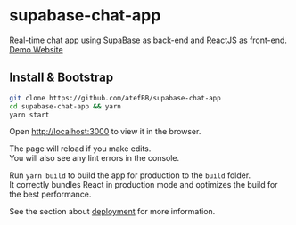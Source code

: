 # supabase-chat-app

Real-time chat app using SupaBase as back-end and ReactJS as front-end. [Demo Website](https://atefbb.github.io/supabase-chat-app/)

## Install & Bootstrap

```sh
git clone https://github.com/atefBB/supabase-chat-app
cd supabase-chat-app && yarn
yarn start
```

Open [http://localhost:3000](http://localhost:3000) to view it in the browser.

The page will reload if you make edits.\
You will also see any lint errors in the console.

Run `yarn build` to build the app for production to the `build` folder.\
It correctly bundles React in production mode and optimizes the build for the best performance.

See the section about [deployment](https://facebook.github.io/create-react-app/docs/deployment) for more information.
